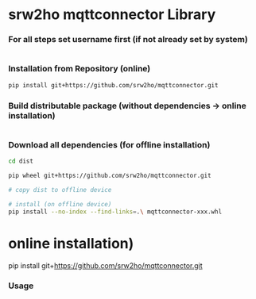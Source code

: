 # srw2ho mqttconnector Library

### For all steps set username first (if not already set by system)
```bash

```

### Installation from Repository (online)
```bash
pip install git+https://github.com/srw2ho/mqttconnector.git
```

### Build distributable package (without dependencies -> online installation)
```bash

```

### Download all dependencies (for offline installation)
```bash
cd dist

pip wheel git+https://github.com/srw2ho/mqttconnector.git

# copy dist to offline device

# install (on offline device)
pip install --no-index --find-links=.\ mqttconnector-xxx.whl
```
# online installation)
pip install  git+https://github.com/srw2ho/mqttconnector.git

### Usage
```python

```